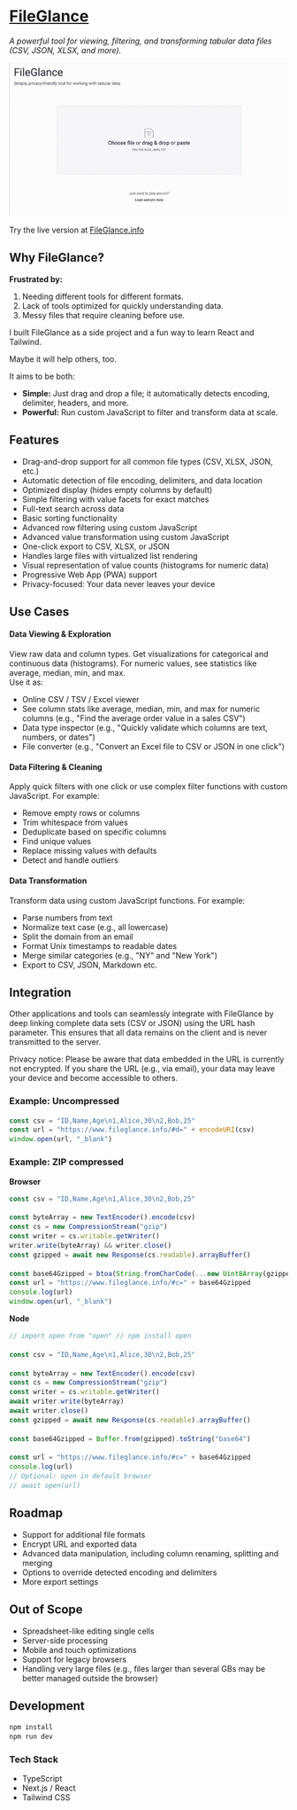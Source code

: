 # [FileGlance](https://www.fileglance.info/)

<p align="center">

_A powerful tool for viewing, filtering, and transforming tabular data files (CSV, JSON, XLSX, and more)._

![Screen Recording](./recoding.gif)

</p>

Try the live version at [FileGlance.info](https://www.fileglance.info/)

## Why FileGlance?

**Frustrated by:**

1. Needing different tools for different formats.
2. Lack of tools optimized for quickly understanding data.
3. Messy files that require cleaning before use.

I built FileGlance as a side project and a fun way to learn React and Tailwind.

Maybe it will help others, too.

It aims to be both:

- **Simple:** Just drag and drop a file; it automatically detects encoding, delimiter, headers, and more.
- **Powerful:** Run custom JavaScript to filter and transform data at scale.

## Features

- Drag-and-drop support for all common file types (CSV, XLSX, JSON, etc.)
- Automatic detection of file encoding, delimiters, and data location
- Optimized display (hides empty columns by default)
- Simple filtering with value facets for exact matches
- Full-text search across data
- Basic sorting functionality
- Advanced row filtering using custom JavaScript
- Advanced value transformation using custom JavaScript
- One-click export to CSV, XLSX, or JSON
- Handles large files with virtualized list rendering
- Visual representation of value counts (histograms for numeric data)
- Progressive Web App (PWA) support
- Privacy-focused: Your data never leaves your device

## Use Cases

#### Data Viewing & Exploration

View raw data and column types. Get visualizations for categorical and continuous data (histograms). For numeric values, see statistics like average, median, min, and max.  
Use it as:

- Online CSV / TSV / Excel viewer
- See column stats like average, median, min, and max for numeric columns (e.g., "Find the average order value in a sales CSV")
- Data type inspector (e.g., "Quickly validate which columns are text, numbers, or dates")
- File converter (e.g., "Convert an Excel file to CSV or JSON in one click")

#### Data Filtering & Cleaning

Apply quick filters with one click or use complex filter functions with custom JavaScript. For example:

- Remove empty rows or columns
- Trim whitespace from values
- Deduplicate based on specific columns
- Find unique values
- Replace missing values with defaults
- Detect and handle outliers

#### Data Transformation

Transform data using custom JavaScript functions. For example:

- Parse numbers from text
- Normalize text case (e.g., all lowercase)
- Split the domain from an email
- Format Unix timestamps to readable dates
- Merge similar categories (e.g., "NY" and "New York")
- Export to CSV, JSON, Markdown etc.

## Integration

Other applications and tools can seamlessly integrate with FileGlance by deep linking complete data sets (CSV or JSON) using the URL hash parameter. This ensures that all data remains on the client and is never transmitted to the server.

Privacy notice: Please be aware that data embedded in the URL is currently not encrypted. If you share the URL (e.g., via email), your data may leave your device and become accessible to others.

### Example: Uncompressed

```js
const csv = "ID,Name,Age\n1,Alice,30\n2,Bob,25"
const url = "https://www.fileglance.info/#d=" + encodeURI(csv)
window.open(url, "_blank")
```

### Example: ZIP compressed

**Browser**

```js
const csv = "ID,Name,Age\n1,Alice,30\n2,Bob,25"

const byteArray = new TextEncoder().encode(csv)
const cs = new CompressionStream("gzip")
const writer = cs.writable.getWriter()
writer.write(byteArray) && writer.close()
const gzipped = await new Response(cs.readable).arrayBuffer()

const base64Gzipped = btoa(String.fromCharCode(...new Uint8Array(gzipped)))
const url = "https://www.fileglance.info/#c=" + base64Gzipped
console.log(url)
window.open(url, "_blank")
```

**Node**

```js
// import open from "open" // npm install open

const csv = "ID,Name,Age\n1,Alice,30\n2,Bob,25"

const byteArray = new TextEncoder().encode(csv)
const cs = new CompressionStream("gzip")
const writer = cs.writable.getWriter()
await writer.write(byteArray)
await writer.close()
const gzipped = await new Response(cs.readable).arrayBuffer()

const base64Gzipped = Buffer.from(gzipped).toString("base64")

const url = "https://www.fileglance.info/#c=" + base64Gzipped
console.log(url)
// Optional: open in default browser
// await open(url)
```

## Roadmap

- Support for additional file formats
- Encrypt URL and exported data
- Advanced data manipulation, including column renaming, splitting and merging
- Options to override detected encoding and delimiters
- More export settings

## Out of Scope

- Spreadsheet-like editing single cells
- Server-side processing
- Mobile and touch optimizations
- Support for legacy browsers
- Handling very large files (e.g., files larger than several GBs may be better managed outside the browser)

## Development

```bash
npm install
npm run dev
```

### Tech Stack

- TypeScript
- Next.js / React
- Tailwind CSS
